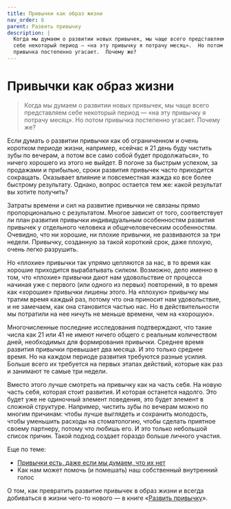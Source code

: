 ```yaml
---
title: Привычки как образ жизни
nav_order: 6
parent: Развить привычку
description: |
  Когда мы думаем о развитии новых привычек, мы чаще всего представляем
  себе некоторый период — «на эту привычку я потрачу месяц».  Но потом
  привычка постепенно угасает.  Почему же?
---
```



# Привычки как образ жизни

> Когда мы думаем о развитии новых привычек, мы чаще всего представляем
> себе некоторый период — «на эту привычку я потрачу месяц».  Но потом
> привычка постепенно угасает.  Почему же?

Если думать о развитии привычки как об ограниченном и очень коротком
периоде жизни, например, «сейчас я 21 день буду чистить зубы по
вечерам, а потом все само собой будет продолжаться», то ничего
хорошего из этого не выйдет.  В погоне за быстрым успехом, за
продажами и прибылью, сроки развития привычек часто приходится
сокращать.  Оказывает влияние и повсеместная жажда ко все более
быстрому результату.  Однако, вопрос остается тем же: какой результат
вы хотите получить?

Затраты времени и сил на развитие привычки не связаны прямо
пропорционально с результатом.  Многое зависит от того, соответствует
ли план развития привычки индивидуальным особенностям развития
привычек у отдельного человека и общечеловеческим особенностям.
Очевидно, что ни хорошие, ни плохие привычки, не развиваются за три
недели.  Привычку, созданную за такой короткий срок, даже плохую,
очень легко разрушить.

Но «плохие» привычки так упрямо цепляются за нас, в то время как
хорошие приходится вырабатывать силком.  Возможно, дело именно в том,
что «плохие» привычки дают нам удовольствие от процесса начиная уже с
первого (или одного из первых) повторений, в то время как «хорошие»
привычки лишены этого.  На «плохую» привычку мы тратим время каждый
раз, потому что она приносит нам удовольствие, и не замечаем, как она
становится частью нас.  Но в действительности мы потратили на нее
ничуть не меньше времени, чем на «хорошую».

Многочисленные последние исследования подтверждают, что такие числа
как 21 или 41 не имеют ничего общего с реальным количеством дней,
необходимых для формирования привычки.  Среднее время развития
привычки превышает два месяца.  И это только среднее время.  Но на
каждом периоде развития требуются разные усилия.  Больше всего их
требуется на первых этапах действий, которые как раз и занимают те
самые три недели.

Вместо этого лучше смотреть на привычку как на часть себя.  На новую
часть себя, которая стоит развития.  И которая останется надолго.  Это
будет уже не одиночный элемент поведения, это будет элемент в сложной
структуре.  Например, чистить зубы по вечерам можно по многим
причинам: чтобы лучше выглядеть и сохранить молодость, чтобы уменьшить
расходы на стоматологию, чтобы сделать приятное своему партнеру,
потому что любишь его.  И это только небольшой список причин.  Такой
подход создает гораздо больше личного участия.

Еще по теме:

- [Привычки есть, даже если мы думаем, что их нет](https://konstantin-morenko.ru/book-clippings/habits/habits-exist-even-not-seen.html)
- Как нам может помочь (и помешать) наш собственный внутренний голос

О том, как превратить развитие привычек в образ жизни и всегда
добиваться в жизни чего-то нового — в книге «[Развить привычку](https://www.litres.ru/konstantin-morenko/razvit-privychku/)».
